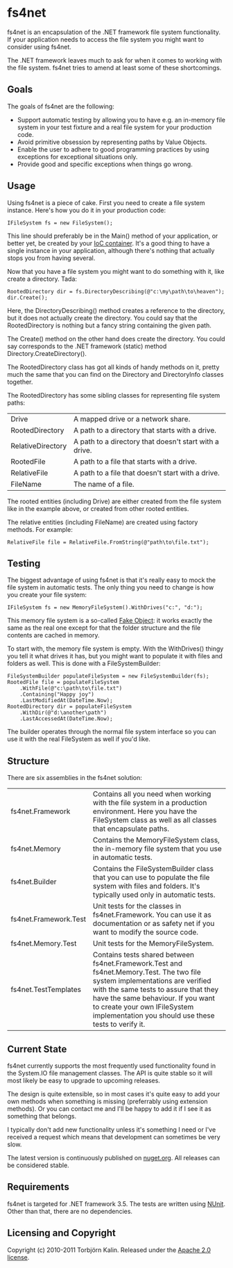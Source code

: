 fs4net
======

fs4net is an encapsulation of the .NET framework file system functionality. If your application needs to access the file system you might want to consider using fs4net.

The .NET framework leaves much to ask for when it comes to working with the file system. fs4net tries to amend at least some of these shortcomings.

Goals
-----

The goals of fs4net are the following:

   * Support automatic testing by allowing you to have e.g. an in-memory file
     system in your test fixture and a real file system for your production
     code.
   * Avoid primitive obsession by representing paths by Value Objects.
   * Enable the user to adhere to good programming practices by using
     exceptions for exceptional situations only.
   * Provide good and specific exceptions when things go wrong.


Usage
-----

Using fs4net is a piece of cake. First you need to create a file system instance. Here's how you do it in your production code:

    IFileSystem fs = new FileSystem();

This line should preferably be in the Main() method of your application, or better yet, be created by your [IoC container](http://martinfowler.com/articles/injection.html). It's a good thing to have a single instance in your application, although there's nothing that actually stops you from having several.

Now that you have a file system you might want to do something with it, like create a directory. Tada:

    RootedDirectory dir = fs.DirectoryDescribing(@"c:\my\path\to\heaven");
    dir.Create();

Here, the DirectoryDescribing() method creates a reference to the directory, but it does not actually create the directory. You could say that the RootedDirectory is nothing but a fancy string containing the given path.

The Create() method on the other hand does create the directory. You could say corresponds to the .NET framework (static) method Directory.CreateDirectory().

The RootedDirectory class has got all kinds of handy methods on it, pretty much the same that you can find on the Directory and DirectoryInfo classes together.

The RootedDirectory has some sibling classes for representing file system paths:

<table>
  <tr>
    <td>Drive</td><td>A mapped drive or a network share.</td>
  </tr><tr>
    <td>RootedDirectory</td><td>A path to a directory that starts with a drive.</td>
  </tr><tr>
    <td>RelativeDirectory</td><td>A path to a directory that doesn't start with a drive.</td>
  </tr><tr>
    <td>RootedFile</td><td>A path to a file that starts with a drive.</td>
  </tr><tr>
    <td>RelativeFile</td><td>A path to a file that doesn't start with a drive.</td>
  </tr><tr>
    <td>FileName</td><td>The name of a file.</td>
  </tr>
</table>

The rooted entities (including Drive) are either created from the file system like in the example above, or created from other rooted entities.

The relative entities (including FileName) are created using factory methods. For example:

    RelativeFile file = RelativeFile.FromString(@"path\to\file.txt");


Testing
-------

The biggest advantage of using fs4net is that it's really easy to mock the file system in automatic tests. The only thing you need to change is how you create your file system:

    IFileSystem fs = new MemoryFileSystem().WithDrives("c:", "d:");

This memory file system is a so-called [Fake Object](http://xunitpatterns.com/Fake%20Object.html): it works exactly the same as the real one except for that the folder structure and the file contents are cached in memory.

To start with, the memory file system is empty. With the WithDrives() thingy you tell it what drives it has, but you might want to populate it with files and folders as well. This is done with a FileSystemBuilder:

    FileSystemBuilder populateFileSystem = new FileSystemBuilder(fs);
    RootedFile file = populateFileSystem
        .WithFile(@"c:\path\to\file.txt")
        .Containing("Happy joy")
        .LastModifiedAt(DateTime.Now);
    RootedDirectory dir = populateFileSystem
        .WithDir(@"d:\another\path")
        .LastAccessedAt(DateTime.Now);

The builder operates through the normal file system interface so you can use it with the real FileSystem as well if you'd like.



Structure
---------

There are six assemblies in the fs4net solution:

<table>
  <tr>
    <td>fs4net.Framework</td><td>Contains all you need when working with the file system in a production environment. Here you have the FileSystem class as well as all classes that encapsulate paths.</td>
  </tr><tr>
    <td>fs4net.Memory</td><td>Contains the MemoryFileSystem class, the in-memory file system that you use in automatic tests.</td>
  </tr><tr>
    <td>fs4net.Builder</td><td>Contains the FileSystemBuilder class that you can use to populate the file system with files and folders. It's typically used only in automatic tests.</td>
  </tr><tr>
    <td>fs4net.Framework.Test</td><td>Unit tests for the classes in fs4net.Framework. You can use it as documentation or as safety net if you want to modify the source code.</td>
  </tr><tr>
    <td>fs4net.Memory.Test</td><td>Unit tests for the MemoryFileSystem.</td>
  </tr><tr>
    <td>fs4net.TestTemplates</td><td>Contains tests shared between fs4net.Framework.Test and fs4net.Memory.Test. The two file system implementations are verified with the same tests to assure that they have the same behaviour. If you want to create your own IFileSystem implementation you should use these tests to verify it.</td>
  </tr>
</table>



Current State
-------------

fs4net currently supports the most frequently used functionality found in the System.IO file management classes. The API is quite stable so it will most likely be easy to upgrade to upcoming releases.

The design is quite extensible, so in most cases it's quite easy to add your own methods when something is missing (preferrably using extension methods). Or you can contact me and I'll be happy to add it if I see it as something that belongs.

I typically don't add new functionality unless it's something I need or I've received a request which means that development can sometimes be very slow.

The latest version is continuously published on [nuget.org](http://nuget.org/List/Packages/fs4net). All releases can be considered stable.



Requirements
------------

fs4net is targeted for .NET framework 3.5. The tests are written using [NUnit](http://www.nunit.org/). Other than that, there are no dependencies.



Licensing and Copyright
-----------------------

Copyright (c) 2010-2011 Torbj&ouml;rn Kalin. Released under the [Apache 2.0 license](http://www.apache.org/licenses/LICENSE-2.0.html).
